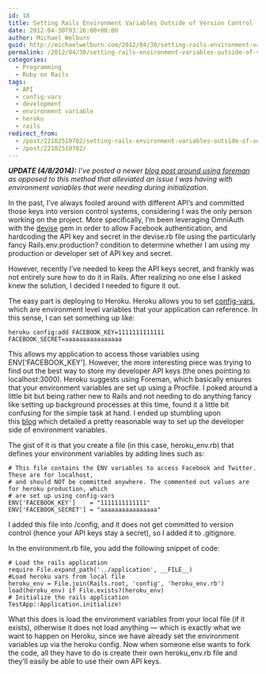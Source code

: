 ```yaml
---
id: 18
title: Setting Rails Environment Variables Outside of Version Control
date: 2012-04-30T03:26:00+00:00
author: Michael Welburn
guid: http://michaelwelburn.com/2012/04/30/setting-rails-environment-variables-outside-of-version/
permalink: /2012/04/30/setting-rails-environment-variables-outside-of-version/
categories:
  - Programming
  - Ruby on Rails
tags:
  - API
  - config-vars
  - development
  - environment variable
  - heroku
  - rails
redirect_from:
  - /post/22102510702/setting-rails-environment-variables-outside-of-version/
  - /post/22102510702/
---
```

_**UPDATE (4/8/2014):** I&#8217;ve posted a newer <a title="Setting up Rails Environment Variables with Foreman" href="http://michaelwelburn.com/2014/04/08/revisiting-rails-development-environment-variables-foreman/" target="_blank">blog post around using foreman</a> as opposed to this method that alleviated an issue I was having with environment variables that were needing during initialization._

In the past, I’ve always fooled around with different API’s and committed those keys into version control systems, considering I was the only person working on the project. More specifically, I’m been leveraging OmniAuth with the <a title="devise" href="https://github.com/plataformatec/devise" target="_blank">devise</a> gem in order to allow Facebook authentication, and hardcoding the API key and secret in the devise.rb file using the particularly fancy Rails.env.production? condition to determine whether I am using my production or developer set of API key and secret.

However, recently I’ve needed to keep the API keys secret, and frankly was not entirely sure how to do it in Rails. After realizing no one else I asked knew the solution, I decided I needed to figure it out.

<!--more-->

The easy part is deploying to Heroku. Heroku allows you to set <a href="https://devcenter.heroku.com/articles/config-vars" target="_blank">config-vars</a>, which are environment level variables that your application can reference. In this sense, I can set something up like:

    heroku config:add FACEBOOK_KEY=1111111111111 FACEBOOK_SECRET=aaaaaaaaaaaaaaaa

This allows my application to access those variables using ENV[‘FACEBOOK_KEY’]. However, the more interesting piece was trying to find out the best way to store my developer API keys (the ones pointing to localhost:3000). Heroku suggests using Foreman, which basically ensures that your environment variables are set up using a Procfile. I poked around a little bit but being rather new to Rails and not needing to do anything fancy like setting up background processes at this time, found it a little bit confusing for the simple task at hand. I ended up stumbling upon this <a href="http://tammersaleh.com/posts/managing-heroku-environment-variables-for-local-development" target="_blank">blog</a> which detailed a pretty reasonable way to set up the developer side of environment variables.

The gist of it is that you create a file (in this case, heroku_env.rb) that defines your environment variables by adding lines such as:

    # This file contains the ENV variables to access Facebook and Twitter. These are for localhost,
    # and should NOT be committed anywhere. The commented out values are for heroku production, which
    # are set up using config-vars
    ENV['FACEBOOK_KEY']    = "1111111111111"
    ENV['FACEBOOK_SECRET'] = "aaaaaaaaaaaaaaaa"

I added this file into /config, and it does not get committed to version control (hence your API keys stay a secret), so I added it to .gitignore.

In the environment.rb file, you add the following snippet of code:

    # Load the rails application
    require File.expand_path('../application', __FILE__)
    #Load heroku vars from local file
    heroku_env = File.join(Rails.root, 'config', 'heroku_env.rb')
    load(heroku_env) if File.exists?(heroku_env)
    # Initialize the rails application
    TestApp::Application.initialize!

What this does is load the environment variables from your local file (if it exists), otherwise it does not load anything — which is exactly what we want to happen on Heroku, since we have already set the environment variables up via the heroku config. Now when someone else wants to fork the code, all they have to do is create their own heroku_env.rb file and they’ll easily be able to use their own API keys.
